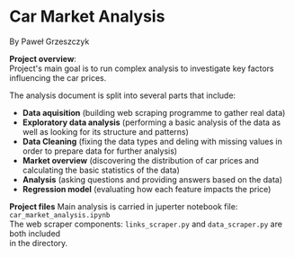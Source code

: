 # **Car Market Analysis**
By Paweł Grzeszczyk

**Project overview**:  
Project's main goal is to run complex analysis to investigate key factors influencing the car prices.

The analysis document is split into several parts that include:

- **Data aquisition** (building web scraping programme to gather real data)
- **Exploratory data analysis** (performing a basic analysis of the data as well as looking for its structure and patterns)
- **Data Cleaning** (fixing the data types and deling with missing values in order to prepare data for further analysis)
- **Market overview** (discovering the distribution of car prices and calculating the basic statistics of the data)
- **Analysis** (asking questions and providing answers based on the data)
- **Regression model** (evaluating how each feature impacts the price)

**Project files**
Main analysis is carried in juperter notebook file: `car_market_analysis.ipynb`  
The web scraper components: `links_scraper.py` and `data_scraper.py` are both included  
in the directory.
